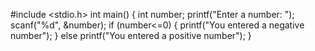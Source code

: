 #include <stdio.h>
int main()
{
int number;
printf("Enter a number: ");
 scanf("%d", &number);
if (number<=0)
{
printf("You entered a negative number");
}
else
printf("You entered a positive number");
}
